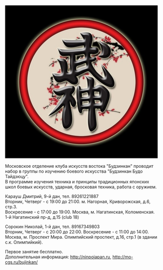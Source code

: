 ![Logo](x_5711c012.jpg)

Московское отделение клуба искусств востока "Будзинкан" проводит набор в группы по изучению боевого искусства "Будзинкан Будо Тайдзюцу".  
В программе изучения техника и принципы традиционных японских школ боевых искусств, ударная, бросковая техника, работа с оружием.

Карауш Дмитрий, 9-й дан, тел. 89261221887  
Вторник, Четверг - с 19:00 до 21:00. м. Нагорная, Криворожская, д.6, стр.3.  
Воскресение - с 17:00 до 19:00. Москва, м. Нагатинская, Коломенская. 1-й Нагатинский пр-д, д.15 (club 18)  

Сорокин Николай, 1-й дан, тел. 89167349803  
Вторник, Четверг - с 20:00 до 22:00. Воскресение - с 11:00 до 14:00. Москва, м. Проспект Мира. Олимпийский проспект, д.16, стр.1 (в здании с.к. Олимпийкий).   

Первое занятие бесплатно.  
Дополнительная информация: http://ninpojapan.ru, http://mo-cgs.ru/bujinkan/
